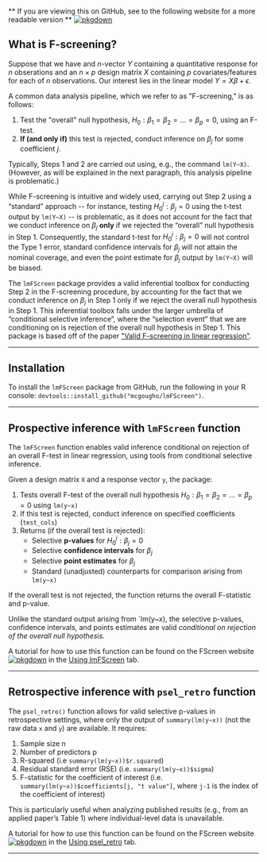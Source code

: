 <br>

** If you are viewing this on GitHub, see to the following website for a more readable version **
[![pkgdown](https://img.shields.io/badge/docs-pkgdown-blue.svg)](https://mcgougho.github.io/lmFScreen/)




## What is F-screening?

Suppose that we have and $n$-vector $Y$ containing a quantitative response for $n$ obserations and an $n\times p$ design matrix $X$ containing $p$ covariates/features for each of $n$ observations. Our interest lies in the linear model $Y = X\beta +\epsilon$. 

A common data analysis pipeline, which we refer to as "F-screening," is as follows:

1. Test the "overall" null hypothesis, 
$H_0: \beta_1 = \beta_2 = ... = \beta_p = 0,$
using an F-test.
2. **If (and only if)** this test is rejected, conduct inference on $\beta_j$ for some coefficient $j$.

Typically, Steps 1 and 2 are carried out using, e.g., the command `lm(Y~X)`. (However, as will be explained in the next paragraph, this analysis pipeline is problematic.)

While F-screening is intuitive and widely used, carrying out Step 2 using a “standard” approach -- for instance, testing $H_{0}^j: \beta_j=0$ using the t-test output by `lm(Y~X)` -- is problematic, as it does not account for the fact that we conduct inference on $\beta_j$ **only** if we rejected the “overall” null hypothesis in Step 1. Consequently, the standard t-test for $H_{0}^j: \beta_j=0$ will not control the Type 1 error, standard confidence intervals for $\beta_j$ will not attain the nominal coverage, and even the point estimate for $\beta_j$ output by `lm(Y~X)` will be biased. 

The `lmFScreen` package provides a valid inferential toolbox for conducting Step 2 in the F-screening procedure, by accounting for the fact that we conduct inference on $\beta_j$ in Step 1 only if we reject the overall null hypothesis in Step 1. This inferential toolbox falls under the larger umbrella of “conditional selective inference”, where the “selection event” that we are conditioning on is rejection of the overall null hypothesis in Step 1. This package is based off of the paper ["Valid F-screening in linear regression"](https://arxiv.org/abs/2505.23113).


---

## Installation

To install the `lmFScreen` package from GitHub, run the following in your R console: `devtools::install_github("mcgougho/lmFScreen")`.

---

## Prospective inference with `lmFScreen` function

The `lmFScreen` function enables valid inference conditional on rejection of an overall F-test in linear regression, using tools from conditional selective inference.

Given a design matrix `X` and a response vector `y`, the package:

1. Tests overall F-test of the overall null hypothesis $H_0: \beta_1 = \beta_2 = ... = \beta_p = 0$ using `lm(y~x)`
2. If this test is rejected, conduct inference on specified coefficients (`test_cols`) 
3. Returns (if the overall test is rejected):
   - Selective **p-values** for $H_0^j:\beta_j=0$
   - Selective **confidence intervals** for $\beta_j$
   - Selective **point estimates** for $\beta_j$
   - Standard (unadjusted) counterparts for comparison arising from `lm(y~x)`

If the overall test is not rejected, the function returns the overall F-statistic and p-value.

Unlike the standard output arising from `lm(y~x), the selective p-values, confidence intervals, and points estimates are valid *conditional on rejection of the overall null hypothesis.*

A tutorial for how to use this function can be found on the FScreen website [![pkgdown](https://img.shields.io/badge/docs-pkgdown-blue.svg)](https://mcgougho.github.io/lmFScreen/) in the [Using lmFScreen](articles/lmFScreen.html) tab.

---

## Retrospective inference with `psel_retro` function

The `psel_retro()` function allows for valid selective p-values in retrospective settings, where only the output of `summary(lm(y~x))` (not the raw data `x` and `y`) are available. It requires:

1. Sample size n
2. Number of predictors p
3. R-squared (i.e `summary(lm(y~x))$r.squared`)
4. Residual standard error (RSE) (i.e. `summary(lm(y~x))$sigma`)
5. F-statistic for the coefficient of interest (i.e. `summary(lm(y~x))$coefficients[j, "t value"]`, where `j-1` is the index of the coefficient of interest)

This is particularly useful when analyzing published results (e.g., from an applied paper’s Table 1) where individual-level data is unavailable.

A tutorial for how to use this function can be found on the FScreen website [![pkgdown](https://img.shields.io/badge/docs-pkgdown-blue.svg)](https://mcgougho.github.io/lmFScreen/) in the [Using psel_retro](articles/psel_retro.html) tab.

---

